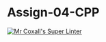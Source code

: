 # Assign-04-CPP
[![Mr Coxall's Super Linter](https://github.com/ICS3U-Programming-Spencer-S/Assign-04-CPP/workflows/Mr%20Coxall's%20Super%20Linter/badge.svg)](https://github.com/ICS3U-Programming-Spencer-S/Assign-04-CPP/actions/)
